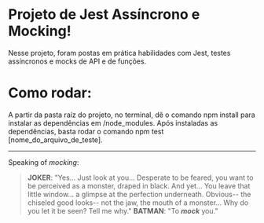 # Projeto de Jest Assíncrono e Mocking!

Nesse projeto, foram postas em prática habilidades com Jest, testes assíncronos e mocks de API e de funções.

# Como rodar:

A partir da pasta raíz do projeto, no terminal, dê o comando npm install para instalar as dependências em /node_modules. 
Após instaladas as dependências, basta rodar o comando npm test \[nome_do_arquivo_de_teste\].

---

Speaking of *mocking*:
> **JOKER**: "Yes... Just look at you... 
> Desperate to be feared, you want to be perceived as a monster, 
> draped in black. And yet... You leave that little window... 
> a glimpse at the perfection underneath. 
> Obvious-- the chiseled good looks-- 
> not the jaw, the mouth of a monster... 
> Why do you let it be seen? Tell me why."
> **BATMAN**: "To ***mock*** you."
